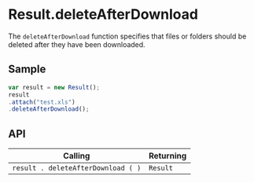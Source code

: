 # Result.deleteAfterDownload

The `deleteAfterDownload` function specifies that files or folders should be deleted after they have been downloaded.

## Sample

```javascript
var result = new Result();
result
.attach("test.xls")
.deleteAfterDownload();
```

## API

| Calling | Returning |
|---|---|
| `result . deleteAfterDownload ( )` | `Result` |
